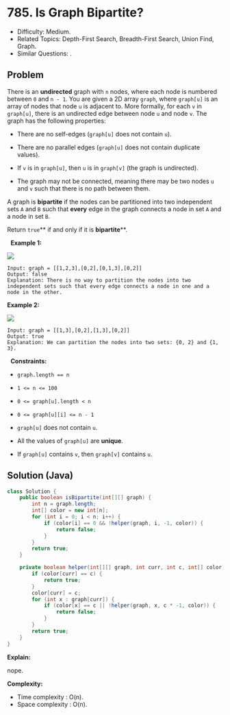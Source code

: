 # 785. Is Graph Bipartite?

- Difficulty: Medium.
- Related Topics: Depth-First Search, Breadth-First Search, Union Find, Graph.
- Similar Questions: .

## Problem

There is an **undirected** graph with ```n``` nodes, where each node is numbered between ```0``` and ```n - 1```. You are given a 2D array ```graph```, where ```graph[u]``` is an array of nodes that node ```u``` is adjacent to. More formally, for each ```v``` in ```graph[u]```, there is an undirected edge between node ```u``` and node ```v```. The graph has the following properties:


	
- There are no self-edges (```graph[u]``` does not contain ```u```).
	
- There are no parallel edges (```graph[u]``` does not contain duplicate values).
	
- If ```v``` is in ```graph[u]```, then ```u``` is in ```graph[v]``` (the graph is undirected).
	
- The graph may not be connected, meaning there may be two nodes ```u``` and ```v``` such that there is no path between them.


A graph is **bipartite** if the nodes can be partitioned into two independent sets ```A``` and ```B``` such that **every** edge in the graph connects a node in set ```A``` and a node in set ```B```.

Return ```true```** if and only if it is **bipartite****.

 
**Example 1:**

![](https://assets.leetcode.com/uploads/2020/10/21/bi2.jpg)

```
Input: graph = [[1,2,3],[0,2],[0,1,3],[0,2]]
Output: false
Explanation: There is no way to partition the nodes into two independent sets such that every edge connects a node in one and a node in the other.
```

**Example 2:**

![](https://assets.leetcode.com/uploads/2020/10/21/bi1.jpg)

```
Input: graph = [[1,3],[0,2],[1,3],[0,2]]
Output: true
Explanation: We can partition the nodes into two sets: {0, 2} and {1, 3}.
```

 
**Constraints:**


	
- ```graph.length == n```
	
- ```1 <= n <= 100```
	
- ```0 <= graph[u].length < n```
	
- ```0 <= graph[u][i] <= n - 1```
	
- ```graph[u]``` does not contain ```u```.
	
- All the values of ```graph[u]``` are **unique**.
	
- If ```graph[u]``` contains ```v```, then ```graph[v]``` contains ```u```.



## Solution (Java)

```java
class Solution {
    public boolean isBipartite(int[][] graph) {
        int n = graph.length;
        int[] color = new int[n];
        for (int i = 0; i < n; i++) {
            if (color[i] == 0 && !helper(graph, i, -1, color)) {
                return false;
            }
        }
        return true;
    }

    private boolean helper(int[][] graph, int curr, int c, int[] color) {
        if (color[curr] == c) {
            return true;
        }
        color[curr] = c;
        for (int x : graph[curr]) {
            if (color[x] == c || !helper(graph, x, c * -1, color)) {
                return false;
            }
        }
        return true;
    }
}
```

**Explain:**

nope.

**Complexity:**

* Time complexity : O(n).
* Space complexity : O(n).
